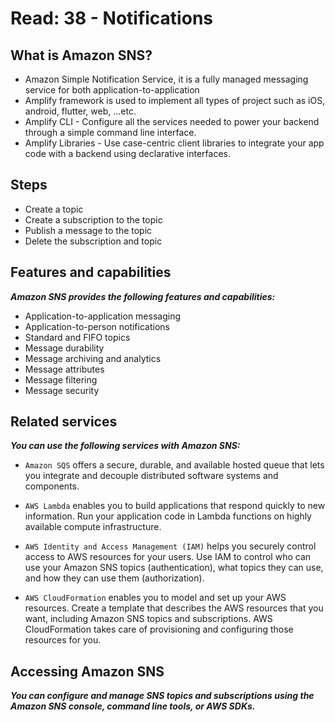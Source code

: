 # Read: 38 - Notifications

## What is Amazon SNS?

- Amazon Simple Notification Service, it is a fully managed messaging service for both application-to-application
- Amplify framework is used to implement all types of project such as iOS, android, flutter, web, ...etc.
- Amplify CLI - Configure all the services needed to power your backend through a simple command line interface.
- Amplify Libraries - Use case-centric client libraries to integrate your app code with a backend using declarative interfaces.

## Steps

- Create a topic
- Create a subscription to the topic
- Publish a message to the topic
- Delete the subscription and topic

## Features and capabilities

**_Amazon SNS provides the following features and capabilities:_**

- Application-to-application messaging
- Application-to-person notifications
- Standard and FIFO topics
- Message durability
- Message archiving and analytics
- Message attributes
- Message filtering
- Message security

## Related services

**_You can use the following services with Amazon SNS:_**

- `Amazon SQS` offers a secure, durable, and available hosted queue that lets you integrate and decouple distributed software systems and components.

- `AWS Lambda` enables you to build applications that respond quickly to new information. Run your application code in Lambda functions on highly available compute infrastructure.

- `AWS Identity and Access Management (IAM)` helps you securely control access to AWS resources for your users. Use IAM to control who can use your Amazon SNS topics (authentication), what topics they can use, and how they can use them (authorization).

- `AWS CloudFormation` enables you to model and set up your AWS resources. Create a template that describes the AWS resources that you want, including Amazon SNS topics and subscriptions. AWS CloudFormation takes care of provisioning and configuring those resources for you.

## Accessing Amazon SNS

**_You can configure and manage SNS topics and subscriptions using the Amazon SNS console, command line tools, or AWS SDKs._**
